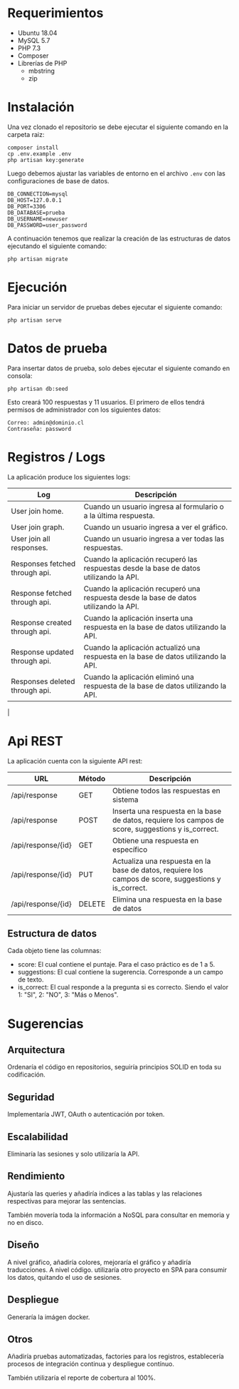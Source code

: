 # Requerimientos

- Ubuntu 18.04
- MySQL 5.7
- PHP 7.3
- Composer
- Librerías de PHP
  - mbstring
  - zip
  
# Instalación

Una vez clonado el repositorio se debe ejecutar el siguiente comando en la carpeta raiz:

```
composer install
cp .env.example .env
php artisan key:generate
```

Luego debemos ajustar las variables de entorno en el archivo `.env` con las configuraciones de base de datos.

```
DB_CONNECTION=mysql
DB_HOST=127.0.0.1
DB_PORT=3306
DB_DATABASE=prueba
DB_USERNAME=newuser
DB_PASSWORD=user_password
```

A continuación tenemos que realizar la creación de las estructuras de datos ejecutando el siguiente comando:

```
php artisan migrate
```

# Ejecución

Para iniciar un servidor de pruebas debes ejecutar el siguiente comando:

```
php artisan serve
```

# Datos de prueba

Para insertar datos de prueba, solo debes ejecutar el siguiente comando en consola:

```
php artisan db:seed
```

Esto creará 100 respuestas y 11 usuarios. El primero de ellos tendrá permisos de administrador con los siguientes datos:

```
Correo: admin@dominio.cl
Contraseña: password
```

# Registros / Logs

La aplicación produce los siguientes logs:

|Log|Descripción|
|---|---|
|User join home.|Cuando un usuario ingresa al formulario o a la última respuesta.
|User join graph.|Cuando un usuario ingresa a ver el gráfico.|
|User join all responses.|Cuando un usuario ingresa a ver todas las respuestas.|
|Responses fetched through api.|Cuando la aplicación recuperó las respuestas desde la base de datos utilizando la API.|
|Response fetched through api.|Cuando la aplicación recuperó una respuesta desde la base de datos utilizando la API.|
|Response created through api.|Cuando la aplicación inserta una respuesta en la base de datos utilizando la API.|
|Response updated through api.|Cuando la aplicación actualizó una respuesta en la base de datos utilizando la API.|
|Responses deleted through api.|Cuando la aplicación eliminó una respuesta de la base de datos utilizando la API.|
|

# Api REST

La aplicación cuenta con la siguiente API rest:

|URL|Método|Descripción|
|---|---|---|
|/api/response|GET|Obtiene todos las respuestas en sistema|
|/api/response|POST|Inserta una respuesta en la base de datos, requiere los campos de score, suggestions y is_correct.|
|/api/response/{id}|GET|Obtiene una respuesta en específico|
|/api/response/{id}|PUT|Actualiza una respuesta en la base de datos, requiere los campos de score, suggestions y is_correct.|
|/api/response/{id}|DELETE|Elimina una respuesta en la base de datos|

## Estructura de datos

Cada objeto tiene las columnas:

- score: El cual contiene el puntaje. Para el caso práctico es de 1 a 5.
- suggestions: El cual contiene la sugerencia. Corresponde a un campo de texto.
- is_correct: El cual responde a la pregunta si es correcto. Siendo el valor 1: "SI", 2: "NO", 3: "Más o Menos".

# Sugerencias

## Arquitectura

Ordenaría el código en repositorios, seguiría principios SOLID en toda su codificación.

## Seguridad

Implementaría JWT, OAuth o autenticación por token.

## Escalabilidad

Eliminaría las sesiones y solo utilizaría la API.

## Rendimiento

Ajustaría las queries y añadiría indices a las tablas y las relaciones respectivas para mejorar las sentencias.

También movería toda la información a NoSQL para consultar en memoria y no en disco.

## Diseño

A nivel gráfico, añadiría colores, mejoraría el gráfico y añadiría traducciones.
A nivel código. utilizaría otro proyecto en SPA para consumir los datos, quitando el uso de sesiones.

## Despliegue

Generaría la imágen docker.

## Otros

Añadiría pruebas automatizadas, factories para los registros, establecería procesos de integración continua y despliegue contínuo.

También utilizaría el reporte de cobertura al 100%. 
